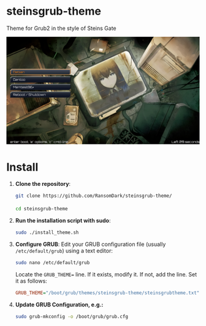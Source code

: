 # steinsgrub-theme
Theme for Grub2 in the style of Steins Gate

![SteinsGrub Preview](resources/main_preview.png)

# Install 

1.  **Clone the repository**:
    ```bash
    git clone https://github.com/RansomDark/steinsgrub-theme/

    cd steinsgrub-theme
    ```

2.  **Run the installation script with sudo**:

    ```bash
    sudo ./install_theme.sh
    ```
    
3.  **Configure GRUB**:
    Edit your GRUB configuration file (usually `/etc/default/grub`) using a text editor:
    ```bash
    sudo nano /etc/default/grub
    ```
    Locate the `GRUB_THEME=` line. If it exists, modify it. If not, add the line. Set it as follows:
    ```ini
    GRUB_THEME="/boot/grub/themes/steinsgrub-theme/steinsgrubtheme.txt"
    ```

4.  **Update GRUB Configuration, e.g.:**
    ```bash
    sudo grub-mkconfig -o /boot/grub/grub.cfg
